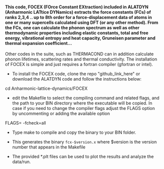 #### This code, FOCEX (FOrce Constant EXtraction) included in ALATDYN (Anharmonic LATtice DYNamics) extracts the force constants (FCs) of ranks 2,3,4 .. up to 8th order for a force-displacement data of atoms in one or many supercells calculated using DFT (or any other method). From the FCs, one can calculate the phonon spectrum as well as other thermodynamic properties including elastic constants, total and free energy, vibrational entropy and heat capacity, Gruneisen parameter and thermal expansion coefficient...
Other codes in the suite, such as THERMACOND can in addition calculate phonon lifetimes, scattering rates and thermal conductivity. The installation of FOCEX is simple and just requires a fortran compiler (gfortran or intel).

- To install the FOCEX code, clone the repo "github_link_here" or download the ALATDYN code and follow the instructions below:

cd Anharmonic-lattice-dynamics/FOCEX

- edit the Makefile to select the compiling command and related flags, and the path to your BIN directory where the executable will be copied.  In case if you need to change the compiler flags adjust the FLAGS option by uncommenting or adding the available option

FLAGS= -fcheck=all 

- Type make to compile and copy the binary to your BIN folder.

- This generates the binary `fcx-$version.x` where $version is the version number that appears in the Makefile

- The provided *.plt files can be used to plot the results and analyze the data/run.
